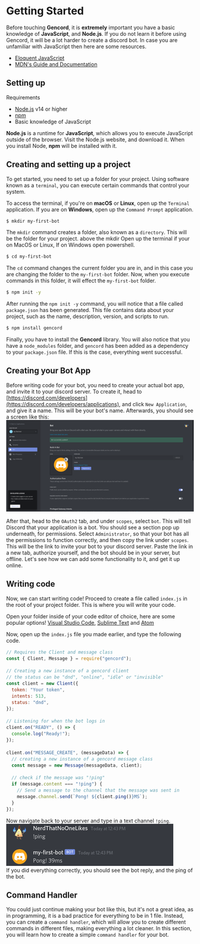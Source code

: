 # Getting Started

Before touching **Gencord**, it is **extremely** important you have a basic knowledge of **JavaScript**, and **Node.js**. If you do not learn it before using Gencord, it will be a lot harder to create a discord bot. In case you are unfamiliar with JavaScript then here are some resources.

- [Eloquent JavaScript](https://eloquentjavascript.net/)
- [MDN's Guide and Documentation](https://developer.mozilla.org/en-US/docs/Web/JavaScript)

## Setting up

Requirements

- [Node.js](https://nodejs.org/en/) v14 or higher
- [npm](https://npmjs.com)
- Basic knowledge of JavaScript

**Node.js** is a runtime for **JavaScript**, which allows you to execute JavaScript outside of the browser. Visit the Node.js website, and download it. When you install Node, **npm** will be installed with it.

## Creating and setting up a project

To get started, you need to set up a folder for your project. Using software known as a `terminal`, you can execute certain commands that control your system.

To access the terminal, if you're on **macOS** or **Linux**, open up the `Terminal` application. If you are on **Windows**, open up the `Command Prompt` application.

```bash
$ mkdir my-first-bot
```

The `mkdir` command creates a folder, also known as a `directory`. This will be the folder for your project.
above the mkdir
Open up the terminal if your on MacOS or Linux, If on Windows open powershell.

```bash
$ cd my-first-bot
```

The `cd` command changes the current folder you are in, and in this case you are changing the folder to the `my-first-bot` folder. Now, when you execute commands in this folder, it will effect the `my-first-bot` folder.

```bash
$ npm init -y
```

After running the `npm init -y` command, you will notice that a file called `package.json` has been generated. This file contains data about your project, such as the name, description, version, and scripts to run.

```bash
$ npm install gencord
```

Finally, you have to install the **Gencord** library. You will also notice that you have a `node_modules` folder, and `gencord` has been added as a dependency to your `package.json` file. If this is the case, everything went successful.

## Creating your Bot App

Before writing code for your bot, you need to create your actual bot app, and invite it to your discord server. To create it, head to [https://discord.com/developers](https://discord.com/developers/applications), and click `New Application`, and give it a name. This will be your bot's name. Afterwards, you should see a screen like this: <img src="../../assets/botpage.png">

After that, head to the `OAuth2` tab, and under `scopes`, select `bot`. This will tell Discord that your application is a bot. You should see a section pop up underneath, for permissions. Select `Administrator`, so that your bot has all the permissions to function correctly, and then copy the link under `scopes`. This will be the link to invite your bot to your discord server. Paste the link in a new tab, authorize yourself, and the bot should be in your server, but offline. Let's see how we can add some functionality to it, and get it up online.

## Writing code

Now, we can start writing code! Proceed to create a file called `index.js` in the root of your project folder. This is where you will write your code.

Open your folder inside of your code editor of choice, here are some popular options! [Visual Studio Code](https://code.visualstudio.com/), [Sublime Text](https://www.sublimetext.com/) and [Atom](https://atom.io/)

Now, open up the `index.js` file you made earlier, and type the following code.

```js
// Requires the Client and message class
const { Client, Message } = require("gencord");

// Creating a new instance of a gencord client
// the status can be "dnd", "online", "idle" or "invisible"
const client = new Client({
  token: "Your token",
  intents: 513,
  status: "dnd",
});

// Listening for when the bot logs in
client.on("READY", () => {
  console.log("Ready!");
});

client.on("MESSAGE_CREATE", (messageData) => {
  // creating a new instance of a gencord message class
  const message = new Message(messageData, client);

  // check if the message was "!ping"
  if (message.content === "!ping") {
    // Send a message to the channel that the message was sent in
    message.channel.send(`Pong! ${client.ping()}MS`);
  }
});
```

Now navigate back to your server and type in a text channel `!ping`.
<img src="../../assets/pingcmd.png">
<br>
If you did everything correctly, you should see the bot reply, and the ping of the bot.

## Command Handler

You could just continue making your bot like this, but it's not a great idea, as in programming, it is a bad practice for everything to be in 1 file. Instead, you can create a `command handler`, which will allow you to create different commands in different files, making everything a lot cleaner. In this section, you will learn how to create a simple `command handler` for your bot.
